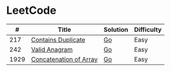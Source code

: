 # LeetCode 

| # | Title | Solution | Difficulty |
|---|-------|----------|------------|
|217|[Contains Duplicate](./leetcode/217.contains_duplicate/README.md)|[Go](./leetcode/217.contains_duplicate/217.contains_duplicate.go)|Easy|
|242|[Valid Anagram](./leetcode/242.valid_anagram/README.md)|[Go](./leetcode/242.valid_anagram/242.valid_anagram.go)|Easy|
|1929|[Concatenation of Array](./leetcode/1929.concatenation_of_array/README.md)|[Go](./leetcode/1929.concatenation_of_array/1929.concatenation_of_array.go)|Easy|
